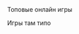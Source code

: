 <html>
  <head>
    <tittle>Топовые онлайн игры</tittle>
    </head>
    <body>
      <p>
        Игры там типо
        </p>
      </body>
    
  </html>
